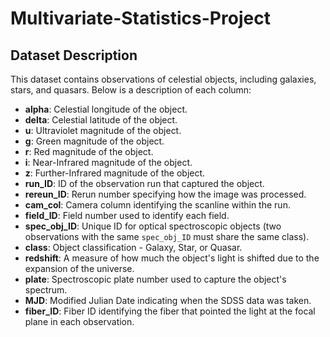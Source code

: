# Multivariate-Statistics-Project
## Dataset Description

This dataset contains observations of celestial objects, including galaxies, stars, and quasars. Below is a description of each column:

- **alpha**: Celestial longitude of the object.
- **delta**: Celestial latitude of the object.
- **u**: Ultraviolet magnitude of the object.
- **g**: Green magnitude of the object.
- **r**: Red magnitude of the object.
- **i**: Near-Infrared magnitude of the object.
- **z**: Further-Infrared magnitude of the object.
- **run_ID**: ID of the observation run that captured the object.
- **rereun_ID**: Rerun number specifying how the image was processed.
- **cam_col**: Camera column identifying the scanline within the run.
- **field_ID**: Field number used to identify each field.
- **spec_obj_ID**: Unique ID for optical spectroscopic objects (two observations with the same `spec_obj_ID` must share the same class).
- **class**: Object classification - Galaxy, Star, or Quasar.
- **redshift**: A measure of how much the object's light is shifted due to the expansion of the universe.
- **plate**: Spectroscopic plate number used to capture the object's spectrum.
- **MJD**: Modified Julian Date indicating when the SDSS data was taken.
- **fiber_ID**: Fiber ID identifying the fiber that pointed the light at the focal plane in each observation.
